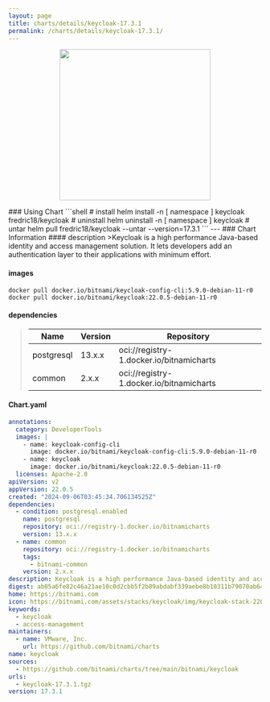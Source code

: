 ```yaml
---
layout: page
title: charts/details/keycloak-17.3.1
permalink: /charts/details/keycloak-17.3.1/
---
```

<p align="center">
    <img src="https://bitnami.com/assets/stacks/keycloak/img/keycloak-stack-220x234.png" width="300px" height="300px">
</p>
### Using Chart
```shell
# install
helm install -n [ namespace ] keycloak fredric18/keycloak
# uninstall
helm uninstall -n [ namespace ] keycloak
# untar
helm pull fredric18/keycloak --untar --version=17.3.1
```
---
### Chart Information
#### description
>Keycloak is a high performance Java-based identity and access management solution. It lets developers add an authentication layer to their applications with minimum effort.
   
#### images
```shell
docker pull docker.io/bitnami/keycloak-config-cli:5.9.0-debian-11-r0
docker pull docker.io/bitnami/keycloak:22.0.5-debian-11-r0
```
   
#### dependencies
>Name | Version | Repository
>---|---|---
>postgresql | 13.x.x | oci://registry-1.docker.io/bitnamicharts
>common | 2.x.x | oci://registry-1.docker.io/bitnamicharts
   
#### Chart.yaml
```yaml
annotations:
  category: DeveloperTools
  images: |
    - name: keycloak-config-cli
      image: docker.io/bitnami/keycloak-config-cli:5.9.0-debian-11-r0
    - name: keycloak
      image: docker.io/bitnami/keycloak:22.0.5-debian-11-r0
  licenses: Apache-2.0
apiVersion: v2
appVersion: 22.0.5
created: "2024-09-06T03:45:34.706134525Z"
dependencies:
  - condition: postgresql.enabled
    name: postgresql
    repository: oci://registry-1.docker.io/bitnamicharts
    version: 13.x.x
  - name: common
    repository: oci://registry-1.docker.io/bitnamicharts
    tags:
      - bitnami-common
    version: 2.x.x
description: Keycloak is a high performance Java-based identity and access management solution. It lets developers add an authentication layer to their applications with minimum effort.
digest: ab05a6fe82c46a21ae10c0d2cbb5f2b89abdabf339aebe8b10311b79070ab64c
home: https://bitnami.com
icon: https://bitnami.com/assets/stacks/keycloak/img/keycloak-stack-220x234.png
keywords:
  - keycloak
  - access-management
maintainers:
  - name: VMware, Inc.
    url: https://github.com/bitnami/charts
name: keycloak
sources:
  - https://github.com/bitnami/charts/tree/main/bitnami/keycloak
urls:
  - keycloak-17.3.1.tgz
version: 17.3.1
```
